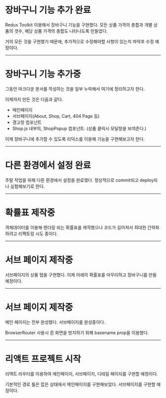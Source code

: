 # 장바구니 기능 추가 완료

Redux Toolkit 이용해서 장바구니 기능을 구현했다. 모든 상품 가격의 총합과 개별 상품의 갯수, 해당 상품 가격의 총합도 나타나도록 만들었다.

거의 모든 것을 구현했기 때문에, 추가적으로 수정해야할 사항이 있는지 파악후 수정 예정이다.

---------

# 장바구니 기능 추가중

그동안 마크다운 문서를 작성하는 것을 일부 누락해서 여기에 정리하고자 한다.

이제까지 만든 것은 다음과 같다.
- 메인페이지
- 서브페이지(About, Shop, Cart, 404 Page 등)
- 경고창 컴포넌트
- Shop.js 내부의, ShopPopup 컴포넌트. (상품 클릭시 모달창을 보여준다.)

이제 장바구니에 추가할 수 있도록 리덕스를 이용해 기능을 구현해보고자 한다.

---------

# 다른 환경에서 설정 완료

주말 작업을 위해 다른 환경에서 설정을 완료했다. 정상적으로 commit되고 deploy되나 실험해보기로 한다.

---------

# 확률표 제작중

객체데이터를 이용해 렌더링 되는 확률표를 제작했으나 코드가 길어져서 최대한 간략화하려고 리팩토링 시도 중이다.

---------

# 서브 페이지 제작중

서브페이지의 상품 탭을 구현했다. 이제 아래의 확률표를 마무리하고 장바구니를 만들 예정이다.

---------

# 서브 페이지 제작중

메인 페이지는 전부 완성했다. 서브페이지를 완성중이다.

BrowserRouter 사용시 흰 화면을 방지하기 위해 basename prop을 이용했다.

---------

# 리액트 프로젝트 시작

리액트 라우터를 이용하여 메인페이지, 서브페이지, 디테일 페이지를 구현할 예정이다.

기본적인 경로 틀은 잡은 상태에서 메인페이지를 구현해보았다. 서브페이지를 구현할 예정이다.